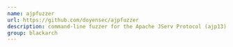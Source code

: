 ```yaml
---
name: ajpfuzzer
url: https://github.com/doyensec/ajpfuzzer
description: command-line fuzzer for the Apache JServ Protocol (ajp13). URL : https://github.com/doyensec/ajpfuzzer Groups : blackarch blackarch-fuzzer
group: blackarch
---
```

